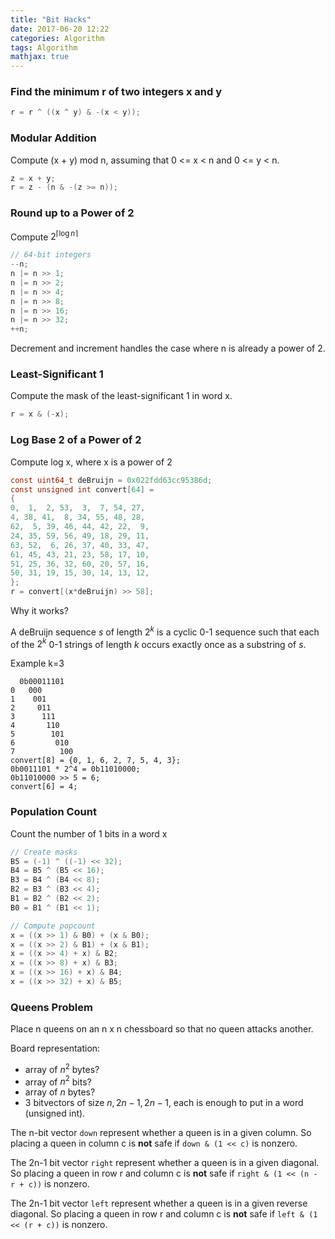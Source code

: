 ```yaml
---
title: "Bit Hacks"
date: 2017-06-20 12:22
categories: Algorithm
tags: Algorithm
mathjax: true
---
```



### Find the minimum r of two integers x and y

```c
r = r ^ ((x ^ y) & -(x < y));
```

### Modular Addition

Compute (x + y) mod n, assuming that 0 <= x < n and 0 <= y < n.

```c
z = x + y;
r = z - (n & -(z >= n));
```

### Round up to a Power of 2

Compute $2^{\left \lceil{\log n}\right \rceil }$

```c
// 64-bit integers
--n;
n |= n >> 1;
n |= n >> 2;
n |= n >> 4;
n |= n >> 8;
n |= n >> 16;
n |= n >> 32;
++n;
```

Decrement and increment handles the case where n is already a power of 2.

<!--more-->

### Least-Significant 1

Compute the mask of the least-significant 1 in word x.

```c
r = x & (-x);
```

### Log Base 2 of a Power of 2

Compute log x, where x is a power of 2

```c
const uint64_t deBruijn = 0x022fdd63cc95386d;
const unsigned int convert[64] = 
{
0,  1,  2, 53,  3,  7, 54, 27,
4, 38, 41,  8, 34, 55, 48, 28,
62,  5, 39, 46, 44, 42, 22,  9,
24, 35, 59, 56, 49, 18, 29, 11,
63, 52,  6, 26, 37, 40, 33, 47,
61, 45, 43, 21, 23, 58, 17, 10,
51, 25, 36, 32, 60, 20, 57, 16,
50, 31, 19, 15, 30, 14, 13, 12,
};
r = convert[(x*deBruijn) >> 58];
```

Why it works?

A deBruijn sequence $s$ of length $2^k$ is a cyclic 0-1 sequence such that each of the $2^k$ 0-1 strings of length $k$ occurs exactly once as a substring of $s$.

Example k=3

```
  0b00011101
0   000
1    001
2     011
3      111
4       110
5        101
6         010
7          100
convert[8] = {0, 1, 6, 2, 7, 5, 4, 3};
0b0011101 * 2^4 = 0b11010000;
0b11010000 >> 5 = 6;
convert[6] = 4;
```

### Population Count

Count the number of 1 bits in a word x

```c
// Create masks
B5 = (-1) ^ ((-1) << 32);
B4 = B5 ^ (B5 << 16);
B3 = B4 ^ (B4 << 8);
B2 = B3 ^ (B3 << 4);
B1 = B2 ^ (B2 << 2);
B0 = B1 ^ (B1 << 1);

// Compute popcount
x = ((x >> 1) & B0) + (x & B0);
x = ((x >> 2) & B1) + (x & B1);
x = ((x >> 4) + x) & B2;
x = ((x >> 8) + x) & B3;
x = ((x >> 16) + x) & B4;
x = ((x >> 32) + x) & B5;
```

### Queens Problem

Place n queens on an n x n chessboard so that no queen attacks another.

Board representation:

- array of $n^2$ bytes?
- array of $n^2$ bits?
- array of $n$ bytes?
- 3 bitvectors of size $n,2n-1,2n-1$, each is enough to put in a word (unsigned int).

The n-bit vector `down` represent whether a queen is in a given column. So placing a queen in column c is __not__ safe if `down & (1 << c)` is nonzero.

The 2n-1 bit vector `right` represent whether a queen is in a given diagonal. So placing a queen in row r and column c is __not__ safe if `right & (1 << (n - r + c))` is nonzero.

The 2n-1 bit vector `left` represent whether a queen is in a given reverse diagonal. So placing a queen in row r and column c is __not__ safe if `left & (1 << (r + c))` is nonzero.
